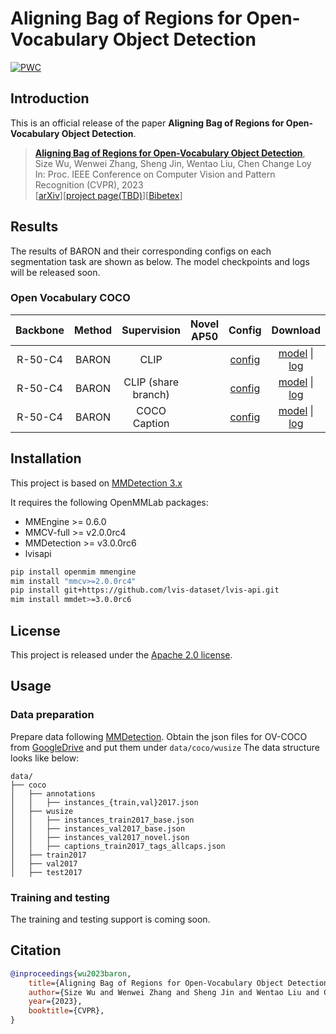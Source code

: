 # Aligning Bag of Regions for Open-Vocabulary Object Detection

[![PWC](https://img.shields.io/endpoint.svg?url=https://paperswithcode.com/badge/aligning-bag-of-regions-for-open-vocabulary/open-vocabulary-object-detection-on-mscoco)](https://paperswithcode.com/sota/open-vocabulary-object-detection-on-mscoco?p=aligning-bag-of-regions-for-open-vocabulary)

## Introduction

This is an official release of the paper **Aligning Bag of Regions for Open-Vocabulary Object Detection**.

> [**Aligning Bag of Regions for Open-Vocabulary Object Detection**](https://arxiv.org/abs/2302.13996),            
> Size Wu, Wenwei Zhang, Sheng Jin, Wentao Liu, Chen Change Loy           
> In: Proc. IEEE Conference on Computer Vision and Pattern Recognition (CVPR), 2023           
> [[arXiv](https://arxiv.org/abs/2302.13996)][[project page(TBD)](https://www.mmlab-ntu.com/)][[Bibetex](https://github.com/wusize/ovdet#citation)]

## Results

The results of BARON and their corresponding configs on each segmentation task are shown as below.
The model checkpoints and logs will be released soon.

### Open Vocabulary COCO

| Backbone | Method |     Supervision     | Novel AP50 | Config | Download |
|:--------:| :---: |:-------------------:|:-----:| :---: | :---: |
| R-50-C4  | BARON  |        CLIP         |       |[config](configs/baron/ov_coco/baron_caption_faster_rcnn_r50_caffe_c4_90k.py) | [model]() &#124;  [log]() |
| R-50-C4  | BARON  | CLIP (share branch) |       |[config](configs/baron/ov_coco/baron_kd_share_batch_faster_rcnn_r50_caffe_c4_90k.py) | [model]() &#124;  [log]() |
| R-50-C4  | BARON  |    COCO Caption     |       |[config](configs/baron/ov_coco/baron_caption_faster_rcnn_r50_caffe_c4_90k.py) | [model]() &#124;  [log]() |



## Installation

This project is based on [MMDetection 3.x](https://github.com/open-mmlab/mmdetection/tree/3.x)

It requires the following OpenMMLab packages:

- MMEngine >= 0.6.0
- MMCV-full >= v2.0.0rc4
- MMDetection >= v3.0.0rc6
- lvisapi

```bash
pip install openmim mmengine
mim install "mmcv>=2.0.0rc4"
pip install git+https://github.com/lvis-dataset/lvis-api.git
mim install mmdet>=3.0.0rc6
```

## License

This project is released under the [Apache 2.0 license](LICENSE).

## Usage

### Data preparation

Prepare data following [MMDetection](https://github.com/open-mmlab/mmdetection). 
Obtain the json files for OV-COCO from [GoogleDrive](https://drive.google.com/drive/folders/1O6rt6WN2ePPg6j-wVgF89T7ql2HiuRIG?usp=sharing) and put them
under `data/coco/wusize`
The data structure looks like below:

```text
data/
├── coco
│   ├── annotations
│   │   ├── instances_{train,val}2017.json
│   ├── wusize
│   │   ├── instances_train2017_base.json
│   │   ├── instances_val2017_base.json
│   │   ├── instances_val2017_novel.json
│   │   ├── captions_train2017_tags_allcaps.json
│   ├── train2017
│   ├── val2017
│   ├── test2017

```

### Training and testing

The training and testing support is coming soon.

## Citation

```bibtex
@inproceedings{wu2023baron,
    title={Aligning Bag of Regions for Open-Vocabulary Object Detection},
    author={Size Wu and Wenwei Zhang and Sheng Jin and Wentao Liu and Chen Change Loy},
    year={2023},
    booktitle={CVPR},
}
```

